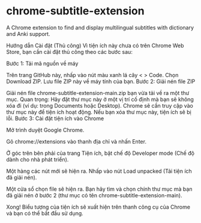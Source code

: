 # chrome-subtitle-extension
A Chrome extension to find and display multilingual subtitles with dictionary and Anki support.

Hướng dẫn Cài đặt (Thủ công)
Vì tiện ích này chưa có trên Chrome Web Store, bạn cần cài đặt thủ công theo các bước sau:

Bước 1: Tải mã nguồn về máy

Trên trang GitHub này, nhấp vào nút màu xanh lá cây < > Code.
Chọn Download ZIP.
Lưu file ZIP này về máy tính của bạn.
Bước 2: Giải nén file ZIP

Giải nén file chrome-subtitle-extension-main.zip bạn vừa tải về ra một thư mục.
Quan trọng: Hãy đặt thư mục này ở một vị trí cố định mà bạn sẽ không xóa đi (ví dụ: trong Documents hoặc Desktop). Chrome sẽ cần truy cập vào thư mục này để tiện ích hoạt động. Nếu bạn xóa thư mục này, tiện ích sẽ bị lỗi.
Bước 3: Cài đặt tiện ích vào Chrome

Mở trình duyệt Google Chrome.

Gõ chrome://extensions vào thanh địa chỉ và nhấn Enter.

Ở góc trên bên phải của trang Tiện ích, bật chế độ Developer mode (Chế độ dành cho nhà phát triển).

Một hàng các nút mới sẽ hiện ra. Nhấp vào nút Load unpacked (Tải tiện ích đã giải nén).

Một cửa sổ chọn file sẽ hiện ra. Bạn hãy tìm và chọn chính thư mục mà bạn đã giải nén ở bước 2 (thư mục có tên chrome-subtitle-extension-main).

Xong! Biểu tượng của tiện ích sẽ xuất hiện trên thanh công cụ của Chrome và bạn có thể bắt đầu sử dụng.
